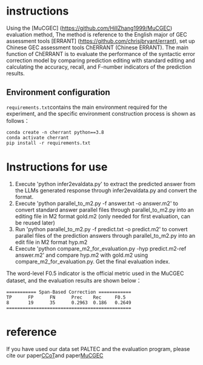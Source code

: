 # instructions
Using the [MuCGEC] (https://github.com/HillZhang1999/MuCGEC) evaluation method, The method is reference to the English major of GEC assessment tools [ERRANT] (https://github.com/chrisjbryant/errant), set up Chinese GEC assessment tools ChERRANT (Chinese ERRANT). The main function of ChERRANT is to evaluate the performance of the syntactic error correction model by comparing prediction editing with standard editing and calculating the accuracy, recall, and F-number indicators of the prediction results.

## Environment configuration
`requirements.txt`contains the main environment required for the experiment, and the specific environment construction process is shown as follows：
```
conda create -n cherrant python==3.8
conda activate cherrant
pip install -r requirements.txt
```

# Instructions for use
1. Execute 'python infer2evaldata.py' to extract the predicted answer from the LLMs generated response through infer2evaldata.py and convert the format.
2. Execute 'python parallel_to_m2.py -f answer.txt -o answer.m2' to convert standard answer parallel files through parallel_to_m2.py into an editing file in M2 format gold.m2 (only needed for first evaluation, can be reused later)
3. Run 'python parallel_to_m2.py -f predict.txt -o predict.m2' to convert parallel files of the prediction answers through parallel_to_m2.py into an edit file in M2 format hyp.m2
4. Execute 'python compare_m2_for_evaluation.py -hyp predict.m2-ref answer.m2' and compare hyp.m2 with gold.m2 using compare_m2_for_evaluation.py. Get the final evaluation index.

The word-level F0.5 indicator is the official metric used in the MuCGEC dataset, and the evaluation results are shown below：
```
=========== Span-Based Correction ============
TP      FP      FN      Prec    Rec     F0.5
8       19      35      0.2963  0.186   0.2649
==============================================
```

# reference
If you have used our data set PALTEC and the evaluation program, please cite our paper[CCoT](https://github.com/liuliAI/CCoT)and paper[MuCGEC](https://github.com/HillZhang1999/MuCGEC)
